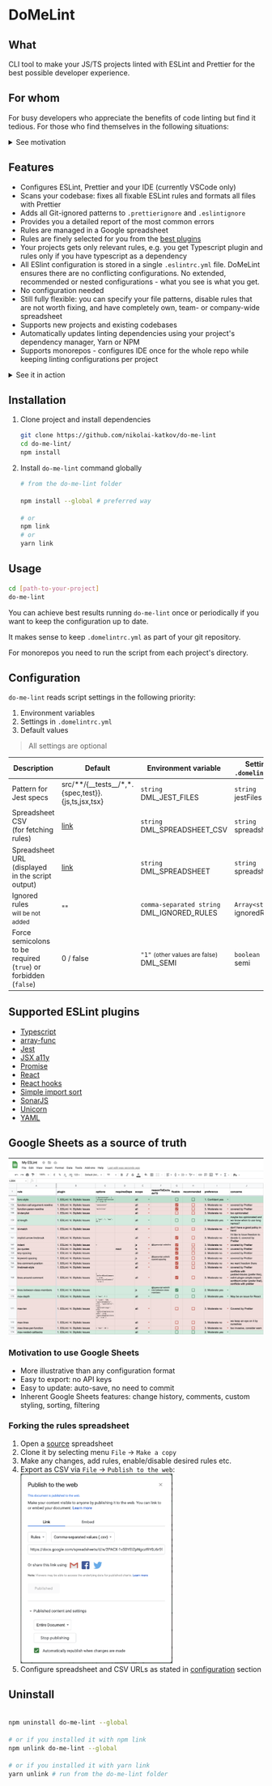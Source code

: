 # DoMeLint

## What

CLI tool to make your JS/TS projects linted with ESLint and Prettier for the best possible developer experience.

## For whom

For busy developers who appreciate the benefits of code linting but find it tedious. For those who find themselves in the following situations:

<details>
<summary>See motivation</summary>
<p>

**I spend too much time to read ESLint rule docs.** It indicates that you are not happy with just applying recommended configs. To make a concious choice you have to learn what is considered a warning, how it might conflict with other rules, test all the rule options. **For hundreds of rules.**

**I don't remember why this rule is here.** Is your current config specific to the project? Do you keep track of the reasons to enable or disable a specific rule?

**I'm not sure if a rule is enabled in my config at all.** ESLint configurations work like layers: one recommended config can enable a rule, another one can cancel it, recommended configs are usually extended from some "base" in a tree-like hierarchy. In addition your project config may be impacted by the parent folder config unless you explicitly forbid it.

**I'd like to use modern ESLint plugins, but I have no time to monitor it.** You suspect that ESLint world is awesome, but trying out all these plugins?

**Sometimes I see more than one warning for the same code.** It indicates you have conflicting rules, or some cases are covered by Typescript.

</p>
</details>

## Features

- Configures ESLint, Prettier and your IDE (currently VSCode only)
- Scans your codebase: fixes all fixable ESLint rules and formats all files with Prettier
- Adds all Git-ignored patterns to `.prettierignore` and `.eslintignore`
- Provides you a detailed report of the most common errors
- Rules are managed in a Google spreadsheet
- Rules are finely selected for you from the [best plugins](#supported-eslint-plugins)
- Your projects gets only relevant rules, e.g. you get Typescript plugin and rules only if you have typescript as a dependency
- All ESlint configuration is stored in a single `.eslintrc.yml` file. DoMeLint ensures there are no conflicting configurations. No extended, recommended or nested configurations - what you see is what you get.
- No configuration needed
- Still fully flexible: you can specify your file patterns, disable rules that are not worth fixing, and have completely own, team- or company-wide spreadsheet
- Supports new projects and existing codebases
- Automatically updates linting dependencies using your project's dependency manager, Yarn or NPM
- Supports monorepos - configures IDE once for the whole repo while keeping linting configurations per project

<details>
<summary>See it in action</summary>
<p>

![DoMeLint in action](docs/in-action.png)

</p>
</details>

## Installation

1. Clone project and install dependencies

   ```sh
   git clone https://github.com/nikolai-katkov/do-me-lint
   cd do-me-lint/
   npm install
   ```

2. Install `do-me-lint` command globally

   ```sh
   # from the do-me-lint folder

   npm install --global # preferred way

   # or
   npm link
   # or
   yarn link
   ```

## Usage

```bash
cd [path-to-your-project]
do-me-lint
```

You can achieve best results running `do-me-lint` once or periodically if you want to keep the configuration up to date.

It makes sense to keep `.domelintrc.yml` as part of your git repository.

For monorepos you need to run the script from each project's directory.

## Configuration

`do-me-lint` reads script settings in the following priority:

1. Environment variables
2. Settings in `.domelintrc.yml`
3. Default values

> All settings are optional

| Description                                                     | Default                                                                                                                                                                           | Environment variable                                        | Setting in `.domelintrc.yml`      |
| --------------------------------------------------------------- | --------------------------------------------------------------------------------------------------------------------------------------------------------------------------------- | ----------------------------------------------------------- | --------------------------------- |
| Pattern for Jest specs                                          | src/\*\*/{\_\_tests\_\_/\*,\*.{spec,test}}.{js,ts,jsx,tsx}                                                                                                                        | `string` <br> DML_JEST_FILES                                | `string` <br> jestFiles           |
| Spreadsheet CSV <br> (for fetching rules)                       | [link](https://docs.google.com/spreadsheets/d/e/2PACX-1vS0YEIZpNgczI9Y0J6r59onLdrhOXLv866Oz9CkhNByDiz5tl-dAABu5edZPlTchTeG4m6Gg-lJmYPX/pub?gid=1499443148&single=true&output=csv) | `string` <br> DML_SPREADSHEET_CSV                           | `string` <br> spreadsheetCsv      |
| Spreadsheet URL (displayed in the script output)                | [link](https://docs.google.com/spreadsheets/d/149ecBpNj1mfgTKlCcVwxdKbi5VDNeJdsVW-c2Y62z9k/edit#gid=1499443148)                                                                   | `string` <br> DML_SPREADSHEET                               | `string` <br> spreadsheet         |
| Ignored rules <br> <small>will be not added</small>             | ""                                                                                                                                                                                | `comma-separated string` <br> DML_IGNORED_RULES             | `Array<string>` <br> ignoredRules |
| Force semicolons to be required (`true`) or forbidden (`false`) | 0 / false                                                                                                                                                                         | `"1"` <small>(other values are false)</small> <br> DML_SEMI | `boolean` <br> semi               |

## Supported ESLint plugins

- [Typescript](https://github.com/typescript-eslint/typescript-eslint/tree/master/packages/eslint-plugin)
- [array-func](https://github.com/freaktechnik/eslint-plugin-array-func)
- [Jest](https://github.com/jest-community/eslint-plugin-jest)
- [JSX a11y](https://github.com/jsx-eslint/eslint-plugin-jsx-a11y)
- [Promise](https://github.com/xjamundx/eslint-plugin-promise)
- [React](https://github.com/yannickcr/eslint-plugin-react)
- [React hooks](https://github.com/facebook/react/tree/master/packages/eslint-plugin-react-hooks)
- [Simple import sort](https://github.com/lydell/eslint-plugin-simple-import-sort)
- [SonarJS](https://github.com/SonarSource/eslint-plugin-sonarjs)
- [Unicorn](https://github.com/sindresorhus/eslint-plugin-unicorn)
- [YAML](https://github.com/ota-meshi/eslint-plugin-yml)

## Google Sheets as a source of truth

![Spreadsheet](docs/spreadsheet.png)

### Motivation to use Google Sheets

- More illustrative than any configuration format
- Easy to export: no API keys
- Easy to update: auto-save, no need to commit
- Inherent Google Sheets features: change history, comments, custom styling, sorting, filtering

### Forking the rules spreadsheet

1. Open a [source](https://docs.google.com/spreadsheets/d/149ecBpNj1mfgTKlCcVwxdKbi5VDNeJdsVW-c2Y62z9k/edit#gid=1499443148) spreadsheet
2. Clone it by selecting menu `File` -> `Make a copy`
3. Make any changes, add rules, enable/disable desired rules etc.
4. Export as CSV via `File` -> `Publish to the web`: <br /><img src="docs/csv-publish.png" width="300"/>
5. Configure spreadsheet and CSV URLs as stated in [configuration](#configuration) section

## Uninstall

```sh

npm uninstall do-me-lint --global

# or if you installed it with npm link
npm unlink do-me-lint --global

# or if you installed it with yarn link
yarn unlink # run from the do-me-lint folder
```
